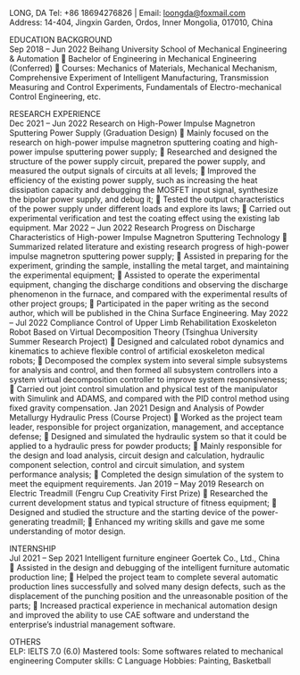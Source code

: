 LONG, DA
Tel: +86 18694276826	|	Email: loongda@foxmail.com    
Address: 14-404, Jingxin Garden, Ordos, Inner Mongolia, 017010, China

EDUCATION BACKGROUND   																    
Sep 2018 – Jun 2022		Beihang University		School of Mechanical Engineering & Automation
	Bachelor of Engineering in Mechanical Engineering (Conferred)
	Courses: Mechanics of Materials, Mechanical Mechanism, Comprehensive Experiment of Intelligent Manufacturing, Transmission Measuring and Control Experiments, Fundamentals of Electro-mechanical Control Engineering, etc.

RESEARCH EXPERIENCE																   	    
Dec 2021 – Jun 2022  Research on High-Power Impulse Magnetron Sputtering Power Supply (Graduation Design)
	Mainly focused on the research on high-power impulse magnetron sputtering coating and high-power impulse sputtering power supply;
	Researched and designed the structure of the power supply circuit, prepared the power supply, and measured the output signals of circuits at all levels;
	Improved the efficiency of the existing power supply, such as increasing the heat dissipation capacity and debugging the MOSFET input signal, synthesize the bipolar power supply, and debug it;
	Tested the output characteristics of the power supply under different loads and explore its laws;
	Carried out experimental verification and test the coating effect using the existing lab equipment.
Mar 2022 – Jun 2022  Research Progress on Discharge Characteristics of High-power Impulse Magnetron Sputtering Technology
	Summarized related literature and existing research progress of high-power impulse magnetron sputtering power supply;
	Assisted in preparing for the experiment, grinding the sample, installing the metal target, and maintaining the experimental equipment;
	Assisted to operate the experimental equipment, changing the discharge conditions and observing the discharge phenomenon in the furnace, and compared with the experimental results of other project groups;
	Participated in the paper writing as the second author, which will be published in the China Surface Engineering.
May 2022 – Jul 2022	Compliance Control of Upper Limb Rehabilitation Exoskeleton Robot Based on Virtual Decomposition Theory (Tsinghua University Summer Research Project)
	Designed and calculated robot dynamics and kinematics to achieve flexible control of artificial exoskeleton medical robots;
	Decomposed the complex system into several simple subsystems for analysis and control, and then formed all subsystem controllers into a system virtual decomposition controller to improve system responsiveness;
	Carried out joint control simulation and physical test of the manipulator with Simulink and ADAMS, and compared with the PID control method using fixed gravity compensation.
Jan 2021				Design and Analysis of Powder Metallurgy Hydraulic Press (Course Project)
	Worked as the project team leader, responsible for project organization, management, and acceptance defense;
	Designed and simulated the hydraulic system so that it could be applied to a hydraulic press for powder products;
	Mainly responsible for the design and load analysis, circuit design and calculation, hydraulic component selection, control and circuit simulation, and system performance analysis;
	Completed the design simulation of the system to meet the equipment requirements.
Jan 2019 – May 2019	Research on Electric Treadmill (Fengru Cup Creativity First Prize)
	Researched the current development status and typical structure of fitness equipment;
	Designed and studied the structure and the starting device of the power-generating treadmill;
	Enhanced my writing skills and gave me some understanding of motor design.

INTERNSHIP																				  
Jul 2021 – Sep 2021			Intelligent furniture engineer				Goertek Co., Ltd., China	
	Assisted in the design and debugging of the intelligent furniture automatic production line;
	Helped the project team to complete several automatic production lines successfully and solved many design defects, such as the displacement of the punching position and the unreasonable position of the parts;
	Increased practical experience in mechanical automation design and improved the ability to use CAE software and understand the enterprise’s industrial management software.

OTHERS																					  
ELP: IELTS 7.0 (6.0)
Mastered tools: Some softwares related to mechanical engineering
Computer skills: C Language
Hobbies: Painting, Basketball
